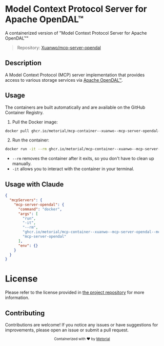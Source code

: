 
# Model Context Protocol Server for Apache OpenDAL™

A containerized version of "Model Context Protocol Server for Apache OpenDAL™"

> Repository: [Xuanwo/mcp-server-opendal](https://github.com/Xuanwo/mcp-server-opendal)

## Description

A Model Context Protocol (MCP) server implementation that provides access to various storage services via [Apache OpenDAL™](https://opendal.apache.org/).


## Usage

The containers are built automatically and are available on the GitHub Container Registry.

1. Pull the Docker image:

```bash
docker pull ghcr.io/metorial/mcp-container--xuanwo--mcp-server-opendal--mcp-server-opendal
```

2. Run the container:

```bash
docker run -it --rm ghcr.io/metorial/mcp-container--xuanwo--mcp-server-opendal--mcp-server-opendal 
```

- `--rm` removes the container after it exits, so you don't have to clean up manually.
- `-it` allows you to interact with the container in your terminal.



## Usage with Claude

```json
{
  "mcpServers": {
    "mcp-server-opendal": {
      "command": "docker",
      "args": [
        "run",
        "-it",
        "--rm",
        "ghcr.io/metorial/mcp-container--xuanwo--mcp-server-opendal--mcp-server-opendal",
        "mcp-server-opendal"
      ],
      "env": {}
    }
  }
}
```

# License

Please refer to the license provided in [the project repository](https://github.com/Xuanwo/mcp-server-opendal) for more information.

## Contributing

Contributions are welcome! If you notice any issues or have suggestions for improvements, please open an issue or submit a pull request.

<div align="center">
  <sub>Containerized with ❤️ by <a href="https://metorial.com">Metorial</a></sub>
</div>
  